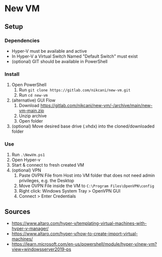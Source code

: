 # New VM

## Setup

### Dependencies

- Hyper-V must be available and active
- In Hyper-V a Virtual Switch Named "Default Switch" must exist
- (optional) GIT should be available in PowerShell

### Install

1. Open PowerShell
    1. Run `git clone https://gitlab.com/nikcani/new-vm.git`
    2. Run `cd new-vm`
2. (alternative) GUI Flow
    1. Download https://gitlab.com/nikcani/new-vm/-/archive/main/new-vm-main.zip
    2. Unzip archive
    3. Open folder
3. (optional) Move desired base drive (.vhdx) into the cloned/downloaded folder

### Use

1. Run `.\NewVm.ps1`
1. Open Hyper-v
1. Start & connect to fresh created VM
1. (optional) VPN
    1. Paste OVPN File from Host into VM folder that does not need admin privileges, e.g. the Desktop
    1. Move OVPN File inside the VM to `C:\Program Files\OpenVPN\config`
    1. Right click: Windows System Tray > OpenVPN GUI
    1. Connect > Enter Credentials

## Sources

- https://www.altaro.com/hyper-v/templating-virtual-machines-with-hyper-v-manager/
- https://www.altaro.com/hyper-v/how-to-create-import-virtual-machines/
- https://learn.microsoft.com/en-us/powershell/module/hyper-v/new-vm?view=windowsserver2019-ps
